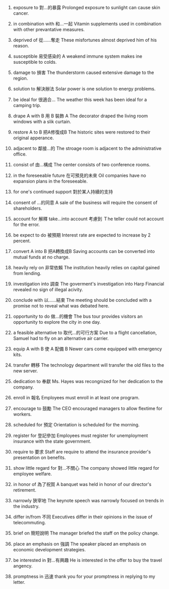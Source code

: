 1. exposure to 對...的暴露
Prolonged exposure to sunlight can cause skin cancer.

2. in combination with 和...一起
Vitamin supplements used in combination with other prevantative measures.

3. deprived of 從……奪走
These misfortunes almost deprived him of his reason.

4. susceptible 易受感染的
A weakend immune system makes ine susceptible to colds.

5. damage to 損害
The thunderstorm caused extensive damage to the region.

6. solution to 解決辦法
Solar power is one solution to energy problems.

7. be ideal for 很適合...
The weather this week has been ideal for a camping trip.

8. drape A with B 用 B 裝飾 A
The decorator draped the living room windows with a slik curtain.

9. restore A to B 把A修復成B
The historic sites were restored to their original apperance.

10. adjacent to 鄰接...的
The stroage room is adjacent to the administrative office.

11. consist of 由...構成 
The center consists of two conference rooms.

12. in the foreseeable future 在可預見的未來
Oil companies have no expansion plans in the foreseeable.

13. for one's continued support 對於某人持續的支持

14. consent of ...的同意
A sale of the business will require the consent of shareholders.

15. account for 解釋 take...into account 考慮到
Ｔhe teller could not account for the error.

16. be expect to do 被預期
Interest rate are expected to increase by 2 percent.

17. convert A into B 把A轉換成B
Saving accounts can be converted into mutual funds at no charge.

18. heavily rely on 非常依賴
The institution heavily relies on capital gained from lending.

19. investigation into 調查
The goverment's investigation into Harp Financial revealed no sign of illegal acivity.

20. conclude with 以……結束
The meeting should be concluded with a promise not to reveal what was debated here.

21. opportunity to do 做...的機會
The bus tour provides visitors an opportunity to explore the city in one day.

22. a feasible alternative to 取代...的可行方案
Due to a flight cancellation, Samuel had to fly on an alternative air carrier.

23. equip A with B 使 A 配備 B
Newer cars come equipped with emergency kits.

24. transfer 轉移
The technology department will transfer the old files to the new server.

25. dedication to 奉獻
Ms. Hayes was recongnized for her dedication to the company.

26. enroll in 報名
Employees must enroll in at least one program.

27. encourage to 鼓勵
The CEO encouraged managers to allow flextime for workers.

28. scheduled for 預定
Orientation is scheduled for the morning.

29. register for 登記參加
Employees must register for unemployment insurance with the state government.

30. require to 要求
Staff are require to attend the insurance provider's presentation on benefits.

31. show little regard for 對...不關心
The company showed little regard for employee welfare.

32. in honor of 為了祝賀
A banquet was held in honor of our director's retirement.

33. narrowly 狹宰地
The keynote speech was narrowly focused on trends in the industry.

34. differ in/from 不同
Executives differ in their opinions in the issue of telecommuting.

35. brief on 簡短說明
The manager briefed the staff on the policy change.

36. place an emphasis on  強調
The speaker placed an emphasis on economic development strategies.

37. be interested in 對...有興趣
He is interested in the offer to buy the travel angency.

38. promptness in 迅速
thank you for your promptness in replying to my letter.